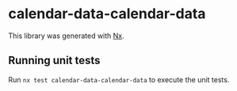 # calendar-data-calendar-data

This library was generated with [Nx](https://nx.dev).

## Running unit tests

Run `nx test calendar-data-calendar-data` to execute the unit tests.
